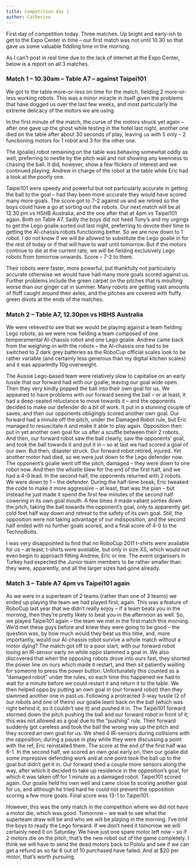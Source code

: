 ```yaml
---
title: Competition day 1
author: Catherine
---
```

First day of competition today. Three matches. Up bright and early-ish to get to the Expo Center in time – our first match was not until 10.30 so that gave us some valuable fiddling time in the morning.

As I can’t post in real time due to the lack of internet at the Expo Center, below is a report on all 3 matches.

### Match 1 – 10.30am – Table A7 – against Taipei101

We got to the table more-or-less on time for the match, fielding 2 more-or-less working robots. This was a minor miracle in itself given the problems that have dogged us over the last few weeks, and most particularly the extreme delicacy of the motors we are using.

In the first minute of the match, the curse of the motors struck yet again – after one gave up the ghost while testing in the hotel last night, another one died on the table after about 30 seconds of play, leaving us with 5 only – 2 functioning motors for 1 robot and 3 for the other one.

The (goalie) robot remaining on the table was behaving somewhat oddly as well, preferring to nestle by the pitch wall and not showing any keenness to chasing the ball. It did, however, show a few flickers of interest and we continued playing; Andrew in charge of the robot at the table while Eric had a look at the poorly one.

Taipei101 were speedy and powerful but not particularly accurate in getting the ball to the goal – had they been more accurate they would have scored many more goals.
The score got to 7-2 against us and we retired so the boys could have a go at sorting out the robots.
Our next match will be at 12.30 pm vs HSHB Australia, and the one after that at 4pm vs Taipei101 again. Both on Table A7.
Sadly the boys did not heed Tony’s and my urgings to get the Lego goalie sorted out last night, preferring to devote their time to getting the Al-chassis robots functioning better. So we are now down to 1 robot. I do not know if we will be allowed to substitute the Lego goalie in for the rest of today or if that will have to wait until tomorrow. But if the motors continue to die at the current rate, we will be fielding exclusively Lego robots from tomorrow onwards.
Score – 7-2 to them.

Their robots were faster, more powerful, but thankfully not particularly accurate otherwise we would have had many more goals scored against us.
Further problems include the green carpet on the pitches that is moulting worse than our ginger cat in summer. Many robots are getting vast amounts of fluff caught around their axles, and the pitches are covered with fluffy green divots at the ends of the matches.

### Match 2 – Table A7, 12.30pm vs HBHS Australia

We were relieved to see that we would be playing against a team fielding Lego robots, as we were now fielding a team composed of one temperamental Al-chassis robot and one Lego goalie.
Andrew came back from the weighing-in with the robots – the Al-chassis one had to be switched to 2 dark grey batteries as the RoboCup official scales look to be rather variable (and certainly less generous than my digital kitchen scales) and it was apparently 10g overweight.

The Aussie Lego-based team were relatively slow to capitalise on an early tussle that our forward had with our goalie, leaving our goal wide open. Then they very kindly popped the ball into their own goal for us. We appeared to have problems with our forward seeing the ball – or at least, it had a deep-seated reluctance to move towards it – and the opponents decided to make our defender do a bit of work. It put in a stunning couple of saves, and then our opponents obligingly scored another own goal.
Our forward had a minute off the pitch, under the Damaged Robot rule, but Eric managed to resuscitate it and make it able to play again. Opposition then put in yet another own goal for us after a scuffle between their 2 robots. And then, our forward robot saw the ball clearly, saw the opponents’ goal, and took the ball towards it and put it in – so at last we had scored a goal of our own. But then, disaster struck. Our forward robot retired, injured. Yet another motor had died, so we were just down to the Lego defender now.
The opponent’s goalie went off the pitch, damaged – they were down to one robot now. And then the whistle blew for the end of the first half, and we had a 4-0 lead.
In the second half, the opponents returned with 2 robots. We were down to 1 – the defender. During the half-time break, Eric tweaked the code to make it more aggressive – at least, that was the plan – but instead he just made it spend the first few minutes of the second half cowering in its own goal mouth. A few times it made valiant sorties down the pitch, taking the ball towards the opponent’s goal, only to apparently get cold feet half way down and retreat to the safety of its own goal.
Still, the opposition were not taking advantage of our indisposition, and the second half ended with no further goals scored, and a final score of 4-0 to the TechnoBotts.

I was very disappointed to find that no RoboCup 2011 t-shirts were available for us – at least, t-shirts were available, but only in size XS, which would not even begin to approach fitting Andrew, Eric or me. The event organisers in Turkey had expected the Junior team members to be rather smaller than they were, apparently, and all the larger sizes had gone already.

### Match 3 – Table A7 4pm vs Taipei101 again

As we were in a superteam of 2 teams (rather than one of 3 teams) we ended up playing the team we had played first, again. This was a feature of RoboCup last year that we didn’t really enjoy – if a team beats you in the morning, then they’re pretty likely to beat you in the afternoon as well. So, we played Taipei101 again – the team we met in the first match this morning. We’d met these guys before and knew they were going to be good – the question was, by how much would they beat us this time, and, more importantly, would our Al-chassis robot survive a whole match without a motor dying?
The match got off to a poor start, with our forward robot losing an IR-sensor early on while oppo slammed a goal in. We also discovered that when the opposing robots drove into ours fast, they shorted the power line on ours which made it restart, and then sit patiently waiting for someone to press the power button. Unfortunately this counted as a “damaged robot” under the rules, so each time this happened we had to wait for a minute before we could restart it and return it to the table.
We then helped oppo by putting an own goal in (our forward robot) then they slammed another one in past us. Following a protracted 3-way tussle (2 of our robots and one of theirs) our goalie leant back on the ball (which was right behind it, so it couldn’t see it) and pushed it in.
The Taipei101 forward stormed down the pitch pushing the ball and our forward robot in front of it; this was not allowed as a goal due to the “pushing” rule. Their forward suddenly got careless and took the ball the wrong way up the pitch and they scored an own goal for us.
We shed 4 IR-sensors during collisions with the opposition; during a pause in play while they were discussing a point with the ref, Eric reinstalled them. The score at the end of the first half was 6-1.
In the second half, we scored an own goal early on, then our goalie did some impressive defending work and at one point took the ball up to the goal but didn’t get it in. Our forward shed a couple more sensors along the way, after which it decided to take up residence in the opposition’s goal, for which it was taken off for 1 minute as a damaged robot. Taipei101 scored again.
Our goalie held his own well and came close to scoring another goal for us, and although he tried hard he could not prevent the opposition scoring a few more goals.
Final score was 13-1 to Taipei101.

However, this was the only match in the competition where we did not have a motor die, which was good.
Tomorrow – we wait to see what the superteam draw will be and who we will be playing in the morning. I’ve told the boys to ready the Lego forward. If we don’t need it tomorrow we will certainly need it on Saturday. We have just one spare motor left now – so if 2 motors die on the pitch, that’s the new robot out of the game completely. I think we will have to send the dead motors back to Pololu and see if we can get a refund as so far 6 out of 10 purchased have failed. And at $20 per motor, that’s worth pursuing.
